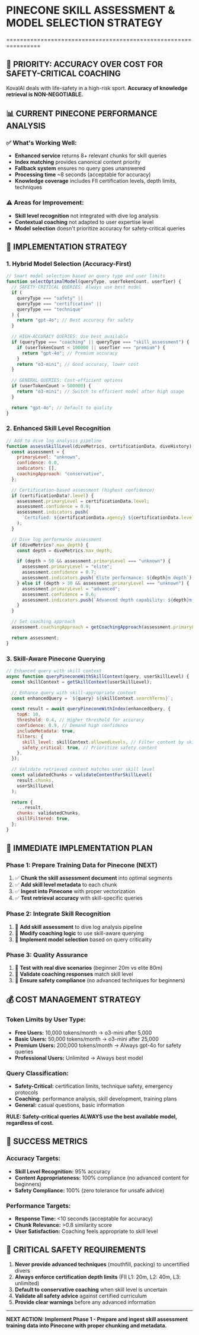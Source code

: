 # PINECONE SKILL ASSESSMENT & MODEL SELECTION STRATEGY

================================================================

## 🎯 PRIORITY: ACCURACY OVER COST FOR SAFETY-CRITICAL COACHING

KovalAI deals with life-safety in a high-risk sport. **Accuracy of knowledge retrieval is NON-NEGOTIABLE.**

## 📊 CURRENT PINECONE PERFORMANCE ANALYSIS

### ✅ **What's Working Well:**

- **Enhanced service** returns 8+ relevant chunks for skill queries
- **Index matching** provides canonical content priority
- **Fallback system** ensures no query goes unanswered
- **Processing time** ~8 seconds (acceptable for accuracy)
- **Knowledge coverage** includes FII certification levels, depth limits, techniques

### ⚠️ **Areas for Improvement:**

- **Skill level recognition** not integrated with dive log analysis
- **Contextual coaching** not adapted to user expertise level
- **Model selection** doesn't prioritize accuracy for safety-critical queries

## 🚀 IMPLEMENTATION STRATEGY

### **1. Hybrid Model Selection (Accuracy-First)**

```javascript
// Smart model selection based on query type and user limits
function selectOptimalModel(queryType, userTokenCount, userTier) {
  // SAFETY-CRITICAL QUERIES: Always use best model
  if (
    queryType === "safety" ||
    queryType === "certification" ||
    queryType === "technique"
  ) {
    return "gpt-4o"; // Best accuracy for safety
  }

  // HIGH-ACCURACY QUERIES: Use best available
  if (queryType === "coaching" || queryType === "skill_assessment") {
    if (userTokenCount < 100000 || userTier === "premium") {
      return "gpt-4o"; // Premium accuracy
    }
    return "o3-mini"; // Good accuracy, lower cost
  }

  // GENERAL QUERIES: Cost-efficient options
  if (userTokenCount > 500000) {
    return "o3-mini"; // Switch to efficient model after high usage
  }

  return "gpt-4o"; // Default to quality
}
```

### **2. Enhanced Skill Level Recognition**

```javascript
// Add to dive log analysis pipeline
function assessSkillLevel(diveMetrics, certificationData, diveHistory) {
  const assessment = {
    primaryLevel: "unknown",
    confidence: 0.0,
    indicators: [],
    coachingApproach: "conservative",
  };

  // Certification-based assessment (highest confidence)
  if (certificationData?.level) {
    assessment.primaryLevel = certificationData.level;
    assessment.confidence = 0.9;
    assessment.indicators.push(
      `Certified: ${certificationData.agency} ${certificationData.level}`
    );
  }

  // Dive log performance assessment
  if (diveMetrics?.max_depth) {
    const depth = diveMetrics.max_depth;

    if (depth > 50 && assessment.primaryLevel === "unknown") {
      assessment.primaryLevel = "elite";
      assessment.confidence = 0.7;
      assessment.indicators.push(`Elite performance: ${depth}m depth`);
    } else if (depth > 30 && assessment.primaryLevel === "unknown") {
      assessment.primaryLevel = "advanced";
      assessment.confidence = 0.6;
      assessment.indicators.push(`Advanced depth capability: ${depth}m`);
    }
  }

  // Set coaching approach
  assessment.coachingApproach = getCoachingApproach(assessment.primaryLevel);

  return assessment;
}
```

### **3. Skill-Aware Pinecone Querying**

```javascript
// Enhanced query with skill context
async function queryPineconeWithSkillContext(query, userSkillLevel) {
  const skillContext = getSkillContext(userSkillLevel);

  // Enhance query with skill-appropriate context
  const enhancedQuery = `${query} ${skillContext.searchTerms}`;

  const result = await queryPineconeWithIndex(enhancedQuery, {
    topK: 10,
    threshold: 0.4, // Higher threshold for accuracy
    confidence: 0.9, // Demand high confidence
    includeMetadata: true,
    filters: {
      skill_level: skillContext.allowedLevels, // Filter content by skill level
      safety_critical: true, // Prioritize safety content
    },
  });

  // Validate retrieved content matches user skill level
  const validatedChunks = validateContentForSkillLevel(
    result.chunks,
    userSkillLevel
  );

  return {
    ...result,
    chunks: validatedChunks,
    skillFiltered: true,
  };
}
```

## 🔧 IMMEDIATE IMPLEMENTATION PLAN

### **Phase 1: Prepare Training Data for Pinecone (NEXT)**

1. ✅ **Chunk the skill assessment document** into optimal segments
2. ✅ **Add skill level metadata** to each chunk
3. ✅ **Ingest into Pinecone** with proper vectorization
4. ✅ **Test retrieval accuracy** with skill-specific queries

### **Phase 2: Integrate Skill Recognition**

1. 🔧 **Add skill assessment** to dive log analysis pipeline
2. 🔧 **Modify coaching logic** to use skill-aware querying
3. 🔧 **Implement model selection** based on query criticality

### **Phase 3: Quality Assurance**

1. 🧪 **Test with real dive scenarios** (beginner 20m vs elite 80m)
2. 🧪 **Validate coaching responses** match skill level
3. 🧪 **Ensure safety compliance** (no advanced techniques for beginners)

## 💰 COST MANAGEMENT STRATEGY

### **Token Limits by User Type:**

- **Free Users:** 10,000 tokens/month → o3-mini after 5,000
- **Basic Users:** 50,000 tokens/month → o3-mini after 25,000
- **Premium Users:** 200,000 tokens/month → Always gpt-4o for safety queries
- **Professional Users:** Unlimited → Always best model

### **Query Classification:**

- **Safety-Critical:** certification limits, technique safety, emergency protocols
- **Coaching:** performance analysis, skill development, training plans
- **General:** casual questions, basic information

**RULE: Safety-critical queries ALWAYS use the best available model, regardless of cost.**

## 🎯 SUCCESS METRICS

### **Accuracy Targets:**

- **Skill Level Recognition:** 95% accuracy
- **Content Appropriateness:** 100% compliance (no advanced content for beginners)
- **Safety Compliance:** 100% (zero tolerance for unsafe advice)

### **Performance Targets:**

- **Response Time:** <10 seconds (acceptable for accuracy)
- **Chunk Relevance:** >0.8 similarity score
- **User Satisfaction:** Coaching feels appropriate to skill level

## 🚨 CRITICAL SAFETY REQUIREMENTS

1. **Never provide advanced techniques** (mouthfill, packing) to uncertified divers
2. **Always enforce certification depth limits** (FII L1: 20m, L2: 40m, L3: unlimited)
3. **Default to conservative coaching** when skill level is uncertain
4. **Validate all safety advice** against certified curriculum
5. **Provide clear warnings** before any advanced information

---

**NEXT ACTION: Implement Phase 1 - Prepare and ingest skill assessment training data into Pinecone with proper chunking and metadata.**
